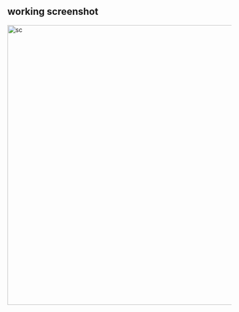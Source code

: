 ## working screenshot

<img width="630" alt="sc" src="https://github.com/Saumya1610/Shopping-List/assets/127005091/3e404ec8-5c7c-468a-8919-f78b393c5340">
